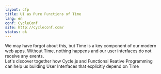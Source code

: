 ```yaml
---
layout: cfp
title: UI as Pure Functions of Time
lang: en
conf: CycleConf
site: http://cycleconf.com/
status: ok
---
```


We may have forgot about this, but Time is a key component of our modern web apps. Without Time, nothing happens and our user interfaces do not receive any events.  
Let's discover together how Cycle.js and Functional Reative Programming can help us building User Interfaces that explicitly depend on Time
